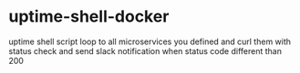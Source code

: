 # uptime-shell-docker
uptime shell script loop to all microservices you defined and curl them with status check and send slack notification when status code different than 200
